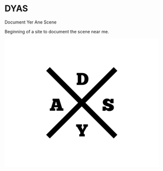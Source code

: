 # DYAS

Document Yer Ane Scene

Beginning of a site to document the scene near me.

![Logo of DYAS](logo/logo.svg)